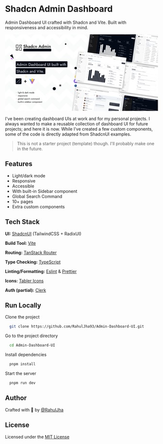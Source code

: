 # Shadcn Admin Dashboard

Admin Dashboard UI crafted with Shadcn and Vite. Built with responsiveness and accessibility in mind.

![alt text](public/images/design-ui.png)

I've been creating dashboard UIs at work and for my personal projects. I always wanted to make a reusable collection of dashboard UI for future projects; and here it is now. While I've created a few custom components, some of the code is directly adapted from ShadcnUI examples.

> This is not a starter project (template) though. I'll probably make one in the future.

## Features

- Light/dark mode
- Responsive
- Accessible
- With built-in Sidebar component
- Global Search Command
- 10+ pages
- Extra custom components

## Tech Stack

**UI:** [ShadcnUI](https://ui.shadcn.com) (TailwindCSS + RadixUI)

**Build Tool:** [Vite](https://vitejs.dev/)

**Routing:** [TanStack Router](https://tanstack.com/router/latest)

**Type Checking:** [TypeScript](https://www.typescriptlang.org/)

**Linting/Formatting:** [Eslint](https://eslint.org/) & [Prettier](https://prettier.io/)

**Icons:** [Tabler Icons](https://tabler.io/icons)

**Auth (partial):** [Clerk](https://go.clerk.com/GttUAaK)

## Run Locally

Clone the project

```bash
  git clone https://github.com/RahulJha93/Admin-Dashboard-UI.git
```

Go to the project directory

```bash
  cd Admin-Dashboard-UI
```

Install dependencies

```bash
  pnpm install
```

Start the server

```bash
  pnpm run dev
```

## Author

Crafted with 🤍 by [@RahulJha](https://github.com/RAHULJHA93)

## License

Licensed under the [MIT License](https://choosealicense.com/licenses/mit/)
